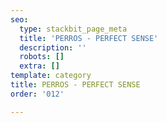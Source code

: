 ```yaml
---
seo:
  type: stackbit_page_meta
  title: 'PERROS - PERFECT SENSE'
  description: ''
  robots: []
  extra: []
template: category
title: PERROS - PERFECT SENSE
order: '012'

---
```

